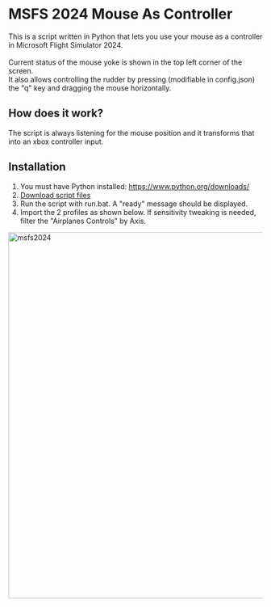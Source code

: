 # MSFS 2024 Mouse As Controller
This is a script written in Python that lets you use your mouse as a controller in Microsoft Flight Simulator 2024.\
\
Current status of the mouse yoke is shown in the top left corner of the screen.\
It also allows controlling the rudder by pressing (modifiable in config.json) the "q" key and dragging the mouse horizontally.

## How does it work?
The script is always listening for the mouse position and it transforms that into an xbox controller input. 

## Installation
1. You must have Python installed: https://www.python.org/downloads/
2. [Download script files](https://github.com/dimeddy46/MSFS-2024-mouse-to-controller/archive/refs/heads/main.zip)
3. Run the script with run.bat. A "ready" message should be displayed.
4. Import the 2 profiles as shown below. If sensitivity tweaking is needed, filter the "Airplanes Controls" by Axis.
<img width="1020" height="725" alt="msfs2024" src="https://github.com/user-attachments/assets/c3848e4c-2fcc-45e4-b5d7-889f7c096678" />
